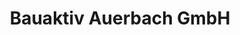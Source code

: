 ---
title: "Bauaktiv Auerbach GmbH"
url: /auerbach-i-d-opf/bauaktiv-auerbach-gmbh/
shop: Baumarkt
---